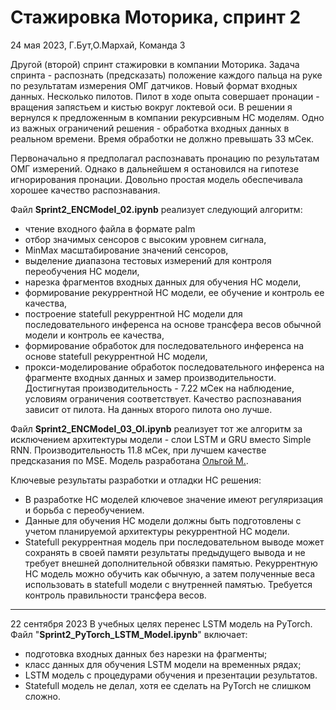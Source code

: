 # Стажировка Моторика, спринт 2

24 мая 2023, Г.Бут,О.Мархай, Команда 3

Другой (второй) спринт стажировки в компании Моторика. Задача спринта - распознать (предсказать) положение каждого пальца на руке по результатам измерения ОМГ датчиков. Новый формат входных данных. Несколько пилотов. Пилот в ходе опыта совершает пронации - вращения запястьем и кистью вокруг локтевой оси. В решении я вернулся к предложенным в компании рекурсивным НС моделям. Одно из важных ограничений решения - обработка входных данных в реальном времени. Время обработки не должно превышать 33 мСек.

Первоначально я предполагал распознавать пронацию по результатам ОМГ измерений. Однако в дальнейшем я остановился на гипотезе игнорирования пронации. Довольно простая модель обеспечивала хорошее качество распознавания. 

Файл **Sprint2_ENCModel_02.ipynb** реализует следующий алгоритм:
- чтение входного файла в формате palm
- отбор значимых сенсоров с высоким уровнем сигнала,    
- MinMax масштабирование значений сенсоров,     
- выделение диапазона тестовых измерений для контроля переобучения НС модели,     
- нарезка фрагментов входных данных для обучения НС модели,      
- формирование рекуррентной НС модели, ее обучение и контроль ее качества,   
- построение statefull рекуррентной НС модели для последовательного инференса на основе трансфера весов обычной модели и контроль ее качества, 
- формирование обработок для последовательного инференса на основе statefull рекуррентной НС модели, 
- прокси-моделирование обработок последовательного инференса на фрагменте входных данных и замер производительности. 
Достигнутая производительность - 7.22 мСек на наблюдение, условиям ограничения соответствует. Качество распознавания зависит от пилота. На данных второго пилота оно лучше. 

Файл **Sprint2_ENCModel_03_Ol.ipynb** реализует тот же алгоритм за исключением архитектуры модели - слои LSTM и GRU вместо Simple RNN. 
Производительность 11.8 мСек, при лучшем качестве предсказания по MSE.  Модель разработана [Ольгой М.](https://github.com/OlgaMarkhai).  


Ключевые результаты разработки и отладки НС решения:
- В разработке НС моделей ключевое значение имеют регуляризация и борьба с переобучением.
- Данные для обучения НС модели должны быть подготовлены с учетом планируемой архитектуры рекуррентной НС модели.
- Statefull рекуррентная модель при последовательном выводе может сохранять в своей памяти результаты предыдущего вывода и не требует внешней дополнительной обвязки памятью. Рекуррентную НС модель можно обучить как обычную, а затем полученные веса использовать в statefull модели с внутренней памятью. Требуется контроль правильности трансфера весов.

***
22 сентября 2023  В учебных целях перенес LSTM модель на PyTorch. Файл "**Sprint2_PyTorch_LSTM_Model.ipynb**"  включает:
- подготовка входных данных без нарезки на фрагменты;
- класс данных для обучения LSTM модели на временных рядах;
- LSTM модель с процедурами обучения и презентации результатов.
- Statefull модель не делал, хотя ее сделать на PyTorch не слишком сложно. 
